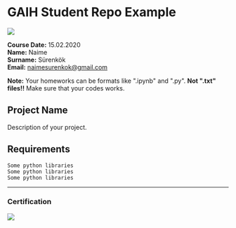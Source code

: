 # GAIH Student Repo Example
![](img/logo.png)

**Course Date:** 15.02.2020  
**Name:** Naime  
**Surname:** Sürenkök  
**Email:** naimesurenkok@gmail.com  

**Note:** Your homeworks can be formats like ".ipynb" and ".py". **Not ".txt" files!!** Make sure that your codes works.  

## Project Name
Description of your project.

## Requirements
```
Some python libraries
Some python libraries
Some python libraries
```
---

### Certification
![](img/certificate_ex.png)

